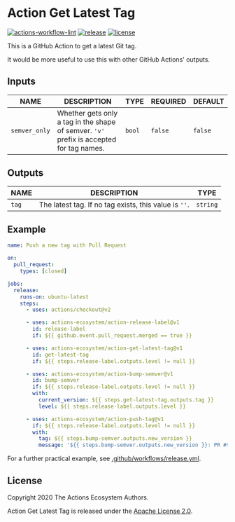 # Action Get Latest Tag

[![actions-workflow-lint][actions-workflow-lint-badge]][actions-workflow-lint]
[![release][release-badge]][release]
[![license][license-badge]][license]

This is a GitHub Action to get a latest Git tag.

It would be more useful to use this with other GitHub Actions' outputs.

## Inputs

|     NAME      |                                       DESCRIPTION                                       |  TYPE  | REQUIRED | DEFAULT |
| ------------- | --------------------------------------------------------------------------------------- | ------ | -------- | ------- |
| `semver_only` | Whether gets only a tag in the shape of semver. `'v'` prefix is accepted for tag names. | `bool` | `false`  | `false` |

## Outputs

| NAME  |                      DESCRIPTION                      |   TYPE   |
| ----- | ----------------------------------------------------- | -------- |
| `tag` | The latest tag. If no tag exists, this value is `''`. | `string` |

## Example

```yaml
name: Push a new tag with Pull Request

on:
  pull_request:
    types: [closed]

jobs:
  release:
    runs-on: ubuntu-latest
    steps:
      - uses: actions/checkout@v2

      - uses: actions-ecosystem/action-release-label@v1
        id: release-label
        if: ${{ github.event.pull_request.merged == true }}

      - uses: actions-ecosystem/action-get-latest-tag@v1
        id: get-latest-tag
        if: ${{ steps.release-label.outputs.level != null }}

      - uses: actions-ecosystem/action-bump-semver@v1
        id: bump-semver
        if: ${{ steps.release-label.outputs.level != null }}
        with:
          current_version: ${{ steps.get-latest-tag.outputs.tag }}
          level: ${{ steps.release-label.outputs.level }}

      - uses: actions-ecosystem/action-push-tag@v1
        if: ${{ steps.release-label.outputs.level != null }}
        with:
          tag: ${{ steps.bump-semver.outputs.new_version }}
          message: '${{ steps.bump-semver.outputs.new_version }}: PR #${{ github.event.pull_request.number }} ${{ github.event.pull_request.title }}'
```

For a further practical example, see [.github/workflows/release.yml](.github/workflows/release.yml).

## License

Copyright 2020 The Actions Ecosystem Authors.

Action Get Latest Tag is released under the [Apache License 2.0](./LICENSE).

<!-- badge links -->

[actions-workflow-lint]: https://github.com/actions-ecosystem/action-get-latest-tag/actions?query=workflow%3ALint
[actions-workflow-lint-badge]: https://img.shields.io/github/workflow/status/actions-ecosystem/action-get-latest-tag/Lint?label=Lint&style=for-the-badge&logo=github

[release]: https://github.com/actions-ecosystem/action-get-latest-tag/releases
[release-badge]: https://img.shields.io/github/v/release/actions-ecosystem/action-get-latest-tag?style=for-the-badge&logo=github

[license]: LICENSE
[license-badge]: https://img.shields.io/github/license/actions-ecosystem/action-add-labels?style=for-the-badge
